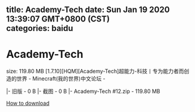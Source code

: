 
title: Academy-Tech
date: Sun Jan 19 2020 13:39:07 GMT+0800 (CST)    
categories: baidu
---

# Academy-Tech
size: 119.80 MB
 [1.7.10][HQM][Academy-Tech]超能力-科技丨专为能力者而创造的世界 - Minecraft(我的世界)中文论坛 -
 
|- 旧版 - 0 B
|- 截图 - 0 B
|- Academy-Tech #12.zip - 119.80 MB

[How to download](https://bpcam.bemobtrk.com/go/2ceec3aa-1ca2-46d6-b9ff-aaa5c184517c?jno=5108)